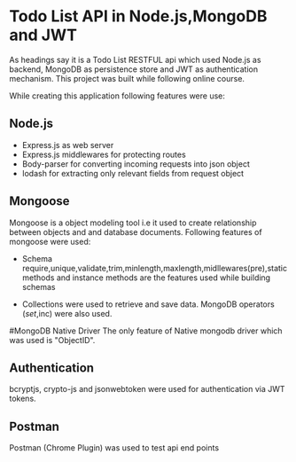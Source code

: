 # Todo List API in Node.js,MongoDB and JWT
As headings say it is a Todo List RESTFUL api which used Node.js as backend, MongoDB as persistence store and JWT as authentication
mechanism. This project was built while following online course.

While creating this application following features were use:

## Node.js
* Express.js  as web server
* Express.js  middlewares for protecting routes
* Body-parser for converting incoming requests into json object
* lodash      for extracting only relevant fields from request object

## Mongoose
Mongoose is a object modeling tool i.e it used to create relationship between objects and and database documents.
Following features of mongoose were used:
* Schema      require,unique,validate,trim,minlength,maxlength,midllewares(pre),static methods and instance methods are the features used while building schemas

* Collections were used to retrieve and save data. MongoDB operators ($set,$inc) were also used.

#MongoDB Native Driver
The only feature of Native mongodb driver which was used is "ObjectID".

## Authentication
bcryptjs, crypto-js and jsonwebtoken were used for authentication via JWT tokens.


## Postman
Postman (Chrome Plugin) was used to test api end points



